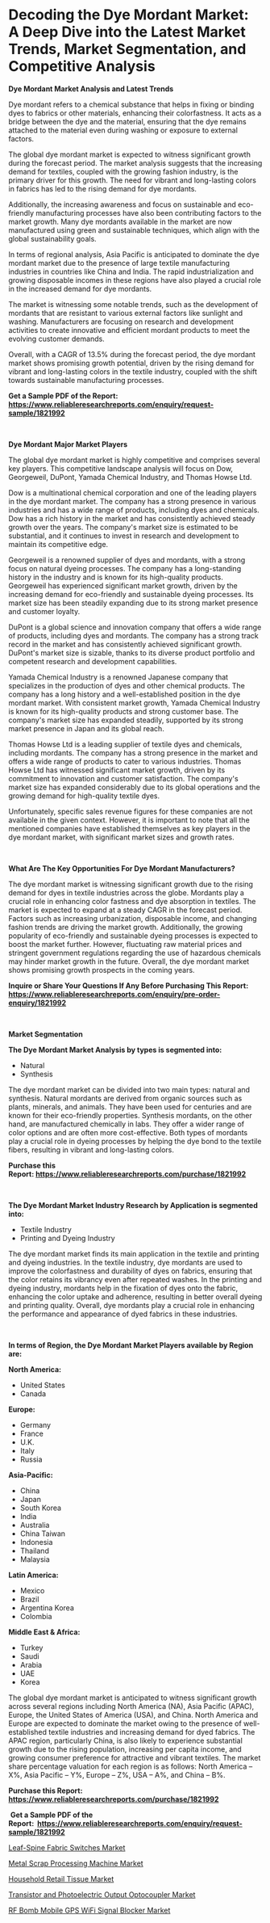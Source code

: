<p><h1>Decoding the Dye Mordant Market: A Deep Dive into the Latest Market Trends, Market Segmentation, and Competitive Analysis</h1></p><p><strong>Dye Mordant Market Analysis and Latest Trends</strong></p>
<p><p>Dye mordant refers to a chemical substance that helps in fixing or binding dyes to fabrics or other materials, enhancing their colorfastness. It acts as a bridge between the dye and the material, ensuring that the dye remains attached to the material even during washing or exposure to external factors.</p><p>The global dye mordant market is expected to witness significant growth during the forecast period. The market analysis suggests that the increasing demand for textiles, coupled with the growing fashion industry, is the primary driver for this growth. The need for vibrant and long-lasting colors in fabrics has led to the rising demand for dye mordants.</p><p>Additionally, the increasing awareness and focus on sustainable and eco-friendly manufacturing processes have also been contributing factors to the market growth. Many dye mordants available in the market are now manufactured using green and sustainable techniques, which align with the global sustainability goals.</p><p>In terms of regional analysis, Asia Pacific is anticipated to dominate the dye mordant market due to the presence of large textile manufacturing industries in countries like China and India. The rapid industrialization and growing disposable incomes in these regions have also played a crucial role in the increased demand for dye mordants.</p><p>The market is witnessing some notable trends, such as the development of mordants that are resistant to various external factors like sunlight and washing. Manufacturers are focusing on research and development activities to create innovative and efficient mordant products to meet the evolving customer demands.</p><p>Overall, with a CAGR of 13.5% during the forecast period, the dye mordant market shows promising growth potential, driven by the rising demand for vibrant and long-lasting colors in the textile industry, coupled with the shift towards sustainable manufacturing processes.</p></p>
<p><strong>Get a Sample PDF of the Report:&nbsp; <a href="https://www.reliableresearchreports.com/enquiry/request-sample/1821992">https://www.reliableresearchreports.com/enquiry/request-sample/1821992</a></strong></p>
<p>&nbsp;</p>
<p><strong>Dye Mordant Major Market Players</strong></p>
<p><p>The global dye mordant market is highly competitive and comprises several key players. This competitive landscape analysis will focus on Dow, Georgeweil, DuPont, Yamada Chemical Industry, and Thomas Howse Ltd.</p><p>Dow is a multinational chemical corporation and one of the leading players in the dye mordant market. The company has a strong presence in various industries and has a wide range of products, including dyes and chemicals. Dow has a rich history in the market and has consistently achieved steady growth over the years. The company's market size is estimated to be substantial, and it continues to invest in research and development to maintain its competitive edge.</p><p>Georgeweil is a renowned supplier of dyes and mordants, with a strong focus on natural dyeing processes. The company has a long-standing history in the industry and is known for its high-quality products. Georgeweil has experienced significant market growth, driven by the increasing demand for eco-friendly and sustainable dyeing processes. Its market size has been steadily expanding due to its strong market presence and customer loyalty.</p><p>DuPont is a global science and innovation company that offers a wide range of products, including dyes and mordants. The company has a strong track record in the market and has consistently achieved significant growth. DuPont's market size is sizable, thanks to its diverse product portfolio and competent research and development capabilities.</p><p>Yamada Chemical Industry is a renowned Japanese company that specializes in the production of dyes and other chemical products. The company has a long history and a well-established position in the dye mordant market. With consistent market growth, Yamada Chemical Industry is known for its high-quality products and strong customer base. The company's market size has expanded steadily, supported by its strong market presence in Japan and its global reach.</p><p>Thomas Howse Ltd is a leading supplier of textile dyes and chemicals, including mordants. The company has a strong presence in the market and offers a wide range of products to cater to various industries. Thomas Howse Ltd has witnessed significant market growth, driven by its commitment to innovation and customer satisfaction. The company's market size has expanded considerably due to its global operations and the growing demand for high-quality textile dyes.</p><p>Unfortunately, specific sales revenue figures for these companies are not available in the given context. However, it is important to note that all the mentioned companies have established themselves as key players in the dye mordant market, with significant market sizes and growth rates.</p></p>
<p>&nbsp;</p>
<p><strong>What Are The Key Opportunities For Dye Mordant Manufacturers?</strong></p>
<p><p>The dye mordant market is witnessing significant growth due to the rising demand for dyes in textile industries across the globe. Mordants play a crucial role in enhancing color fastness and dye absorption in textiles. The market is expected to expand at a steady CAGR in the forecast period. Factors such as increasing urbanization, disposable income, and changing fashion trends are driving the market growth. Additionally, the growing popularity of eco-friendly and sustainable dyeing processes is expected to boost the market further. However, fluctuating raw material prices and stringent government regulations regarding the use of hazardous chemicals may hinder market growth in the future. Overall, the dye mordant market shows promising growth prospects in the coming years.</p></p>
<p><strong>Inquire or Share Your Questions If Any Before Purchasing This Report: <a href="https://www.reliableresearchreports.com/enquiry/pre-order-enquiry/1821992">https://www.reliableresearchreports.com/enquiry/pre-order-enquiry/1821992</a></strong></p>
<p>&nbsp;</p>
<p><strong>Market Segmentation</strong></p>
<p><strong>The Dye Mordant Market Analysis by types is segmented into:</strong></p>
<p><ul><li>Natural</li><li>Synthesis</li></ul></p>
<p><p>The dye mordant market can be divided into two main types: natural and synthesis. Natural mordants are derived from organic sources such as plants, minerals, and animals. They have been used for centuries and are known for their eco-friendly properties. Synthesis mordants, on the other hand, are manufactured chemically in labs. They offer a wider range of color options and are often more cost-effective. Both types of mordants play a crucial role in dyeing processes by helping the dye bond to the textile fibers, resulting in vibrant and long-lasting colors.</p></p>
<p><strong>Purchase this Report:&nbsp;<a href="https://www.reliableresearchreports.com/purchase/1821992">https://www.reliableresearchreports.com/purchase/1821992</a></strong></p>
<p>&nbsp;</p>
<p><strong>The Dye Mordant Market Industry Research by Application is segmented into:</strong></p>
<p><ul><li>Textile Industry</li><li>Printing and Dyeing Industry</li></ul></p>
<p><p>The dye mordant market finds its main application in the textile and printing and dyeing industries. In the textile industry, dye mordants are used to improve the colorfastness and durability of dyes on fabrics, ensuring that the color retains its vibrancy even after repeated washes. In the printing and dyeing industry, mordants help in the fixation of dyes onto the fabric, enhancing the color uptake and adherence, resulting in better overall dyeing and printing quality. Overall, dye mordants play a crucial role in enhancing the performance and appearance of dyed fabrics in these industries.</p></p>
<p>&nbsp;</p>
<p><strong>In terms of Region, the Dye Mordant Market Players available by Region are:</strong></p>
<p>
    <p> <strong> North America: </strong>
        <ul>
            <li>United States</li>
            <li>Canada</li>
        </ul>
        </p> 
    <p> <strong> Europe: </strong>
        <ul>
            <li>Germany</li>
            <li>France</li>
            <li>U.K.</li>
            <li>Italy</li>
            <li>Russia</li>
        </ul>
        </p> 
    <p> <strong> Asia-Pacific: </strong>
        <ul>
            <li>China</li>
            <li>Japan</li>
            <li>South Korea</li>
            <li>India</li>
            <li>Australia</li>
            <li>China Taiwan</li>
            <li>Indonesia</li>
            <li>Thailand</li>
            <li>Malaysia</li>
        </ul>
        </p> 
    <p> <strong> Latin America: </strong>
        <ul>
            <li>Mexico</li>
            <li>Brazil</li>
            <li>Argentina Korea</li>
            <li>Colombia</li>
        </ul>
        </p> 
    <p> <strong> Middle East & Africa: </strong>
        <ul>
            <li>Turkey</li>
            <li>Saudi</li>
            <li>Arabia</li>
            <li>UAE</li>
            <li>Korea</li>
        </ul>
    </p>
    </p>
<p><p>The global dye mordant market is anticipated to witness significant growth across several regions including North America (NA), Asia Pacific (APAC), Europe, the United States of America (USA), and China. North America and Europe are expected to dominate the market owing to the presence of well-established textile industries and increasing demand for dyed fabrics. The APAC region, particularly China, is also likely to experience substantial growth due to the rising population, increasing per capita income, and growing consumer preference for attractive and vibrant textiles. The market share percentage valuation for each region is as follows: North America – X%, Asia Pacific – Y%, Europe – Z%, USA – A%, and China – B%.</p></p>
<p><strong>Purchase this Report: <a href="https://www.reliableresearchreports.com/purchase/1821992">https://www.reliableresearchreports.com/purchase/1821992</a></strong></p>
<p>&nbsp;<strong>Get a Sample PDF of the Report:&nbsp;&nbsp;<a href="https://www.reliableresearchreports.com/enquiry/request-sample/1821992">https://www.reliableresearchreports.com/enquiry/request-sample/1821992</a></strong></p>
<p><strong></strong></p>
<p><p><a href="https://medium.com/@luispacocha/leaf-spine-fabric-switches-market-trends-and-market-analysis-forecasted-for-period-2023-2030-027e3bfdc1d9">Leaf-Spine Fabric Switches Market</a></p><p><a href="https://medium.com/@drakesporer988/metal-scrap-processing-machine-market-size-market-outlook-and-market-forecast-2023-to-2030-ad13f433e09e">Metal Scrap Processing Machine Market</a></p><p><a href="https://medium.com/@walterstanley64/analyzing-household-retail-tissue-market-global-industry-perspective-and-forecast-2023-to-2030-031519f39f08">Household Retail Tissue Market</a></p><p><a href="https://medium.com/@javiermante/analyzing-transistor-and-photoelectric-output-optocoupler-market-global-industry-perspective-and-8c9852feca7c">Transistor and Photoelectric Output Optocoupler Market</a></p><p><a href="https://medium.com/@dashawnmoen/rf-bomb-mobile-gps-wifi-signal-blocker-market-the-key-to-successful-business-strategy-forecast-fb7180c57a32">RF Bomb Mobile GPS WiFi Signal Blocker Market</a></p></p>